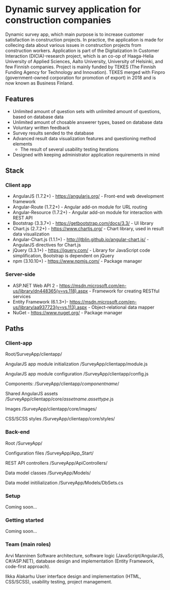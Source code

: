 # Dynamic survey application for construction companies
Dynamic survey app, which main purpose is to increase customer satisfaction in construction projects. In practice, the application is made for collecing data about various issues in construction projects from construction workers. Application is part of the Digitalization In Customer Interaction (DICIA)-research project, which is an co-op of Haaga-Helia University of Applied Sciences, Aalto University, University of Helsinki, and few Finnish companies. Project is mainly funded by TEKES (The Finnish Funding Agency for Technology and Innovation). TEKES merged with Finpro (government-owned corporation for promotion of export) in 2018 and is now known as Business Finland. 

## Features
- Unlimited amount of question sets with unlimited amount of questions, based on database data
- Unlimited amount of chosable answerer types, based on database data
- Voluntary written feedback
- Survey results sended to the database
- Advanced result data visualization features and questioning method elements
	- The result of several usability testing iterations
- Designed with keeping administrator application requirements in mind

## Stack 
### Client app

- AngularJS (1.7.2+) - https://angularjs.org/ - Front-end web development framework
- Angular-Route (1.7.2+) - Angular add-on module for URL routing
- Angular-Resource (1.7.2+) - Angular add-on module for interaction with REST API
- Bootstrap (3.3.7+) - https://getbootstrap.com/docs/3.3/ - UI library
- Chart.js (2.7.2+) - https://www.chartjs.org/ - Chart library, used in result data visualization
- Angular-Chart.js (1.1.1+) - http://jtblin.github.io/angular-chart.js/ - AngularJS directives for Chart.js
- jQuery (3.3.1+) - https://jquery.com/ - Library for JavaScript code simplification, Bootstrap is dependent on jQuery
- npm (3.10.10+) - https://www.npmjs.com/ - Package manager

### Server-side

- ASP.NET Web API 2 - https://msdn.microsoft.com/en-us/library/dn448365(v=vs.118).aspx - Framework for creating RESTful services
- Entity Framework (6.1.3+)- https://msdn.microsoft.com/en-us/library/aa937723(v=vs.113).aspx - Object-relational data mapper
- NuGet - https://www.nuget.org/ - Package manager

## Paths
### Client-app
Root/SurveyApp/clientapp/

AngularJS app module initialization
/SurveyApp/clientapp/module.js

AngularJS app module configuration
/SurveyApp/clientapp/config.js

Components: 
/SurveyApp/clientapp/*componentname*/

Shared AngularJS assets
/SurveyApp/clientapp/core/*assetname*.*assettype*.js

Images
/SurveyApp/clientapp/core/images/

CSS/SCSS styles
/SurveyApp/clientapp/core/styles/

### Back-end
Root
/SurveyApp/

Configuration files
/SurveyApp/App_Start/

REST API controllers
/SurveyApp/ApiControllers/

Data model classes
/SurveyApp/Models/

Data model initilialization
/SurveyApp/Models/DbSets.cs

### Setup

Coming soon...

### Getting started

Coming soon...

### Team (main roles)
Arvi Manninen 
Software architecture, software logic (JavaScript/AngularJS, C#/ASP.NET), database design and implementation (Entity Framework, code-first approach).

Ilkka Alakarhu
User interface design and implementation (HTML, CSS/SCSS), usability testing, project management.











